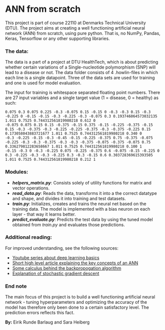 # ANN from scratch
This project is part of course 22110 at Denmarks Technical University (DTU). The project aims at creating a well functioning artificial neural network (ANN) from scratch, using pure python. That is, no NumPy, Pandas, Keras, Tensorflow or any other supporting libraries. 

### The data:
The data is a part of a project at DTU HealthTech, which is about predicting whether certain variations of a Single-nucleotide polymorphism (SNP) will lead to a disease or not. The data folder consists of 4 .howlin-files in which each line is a single datapoint. Three of the data sets are used for training and one is used for model evaluation.

The input for training is whitespace separated floating point numbers. There are 27 input variables and a single target value (1 = disease, 0 = healthy) as such:
```
0.075 0.3 0.075 0.225 -0.3 -0.075 0.15 -0.15 0 -0.3 -0.3 0.15 -0.3 -0.225 0 -0.15 -0.15 -0.3 -0.225 -0.3 -0.075 0.3 0.193746064573032135 1.011 0.7525 0.744312561819980218 0.612 0
-0.075 0.075 0.15 0.15 -0.375 -0.15 0.375 -0.15 -0.225 -0.375 -0.15 0.15 -0.3 -0.375 -0.3 -0.225 -0.225 -0.375 -0.3 -0.375 -0.225 0.15 0.173058043883721677 1.011 0.7525 0.744312561819980218 0.340 0
-0.3 -0.225 -0.15 -0.3 -0.45 -0.15 -0.225 -0.375 0.75 -0.375 -0.075 -0.225 -0.3 -0.3 -0.375 -0.3 -0.3 -0.375 -0.075 -0.375 -0.075 0.75 0.336279812283658667 1.011 0.7525 0.744312561819980218 0.100 1
-0.15 -0.3 0 -0.3 -0.225 0.075 -0.225 -0.375 0.6 -0.075 -0.15 -0.225 0 0.3 -0.225 -0.3 -0.3 -0.225 0.3 -0.3 -0.15 0.6 0.303728369615393505 1.011 0.7525 0.744312561819980218 0.212 1
```

### Modules:
* ***helpers_matrix.py***: Consists solely of utility functions for matrix and vector operations. 
* ***read_data.py***: Reads the data, transforms it into a the correct datatype and shape, and divides it into training and test datasets.
* ***train.py***: Initializes, creates and trains the neural net based on the training data. The model is implemented with a bias neuron on each layer - that way it learns better.
* ***predict_evaluate.py***: Predicts the test data by using the tuned model obtained from *train.py* and evaluates those predictions.

### Additional reading:
For improved understanding, see the following sources: 
* [Youtube series about deep learning basics](https://www.youtube.com/playlist?list=PLZHQObOWTQDNU6R1_67000Dx_ZCJB-3pi)
* [Short high level article explaining the key concepts of an ANN](https://ujjwalkarn.me/2016/08/09/quick-intro-neural-networks/?fbclid=IwAR2vfPEcpnQ-Nl0ZXi-FqYZRHfFb9kzOZFGPktrXxuELaIDLA4NDPjs17RI)
* [Some calculus behind the backpropogation algorithm](https://towardsdatascience.com/neural-networks-backpropagation-by-dr-lihi-gur-arie-27be67d8fdce)
* [Explanation of stochastic gradient descent](https://towardsdatascience.com/stochastic-gradient-descent-clearly-explained-53d239905d31)

### End note
The main focus of this project is to build a well functioning artificial neural network - tuning hyperparameters and optimizing the accuracy of the model has therefore only been done to a certain satisfactory level. The prediction errors reflects this fact.


**By:** Eirik Runde Barlaug and Sara Heiberg
